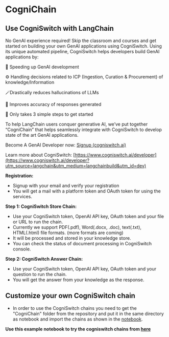 # CogniChain
## Use CogniSwitch with LangChain

No GenAI experience required! Skip the classroom and courses and get started on building your own GenAI applications using CogniSwitch. Using its unique automated pipeline, CogniSwitch helps developers build GenAI applications by: 

💨 Speeding up GenAI development  

⚙️ Handling decisions related to ICP (Ingestion, Curation & Procurement) of knowledge/Information 

🪄Drastically reduces hallucinations of LLMs  

🎯 Improves accuracy of responses generated 

🚀 Only takes 3 simple steps to get started 

To help LangChain users conquer generative AI, we’ve put together “CogniChain” that helps seamlessly integrate with CogniSwitch to develop state of the art GenAI applications. 

Become A GenAI Developer now: [Signup (cogniswitch.ai)](https://console.cogniswitch.ai:8443)  

Learn more about CogniSwitch: [https://www.cogniswitch.ai/developer](https://www.cogniswitch.ai/developer?utm_source=langchain&utm_medium=langchainbuild&utm_id=dev) 

**Registration:** 
- Signup with your email and verify your registration 
- You will get a mail with a platform token and OAuth token for using the services. 

**Step 1: CogniSwitch Store Chain:** 
- Use your CogniSwitch token, OpenAI API key, OAuth token and your file or URL to run the chain. 
- Currently we support PDF(.pdf), Word(.docx, .doc), text(.txt), HTML(.html) file formats. (more formats are coming) 
- It will be processed and stored in your knowledge store. 
- You can check the status of document processing in CogniSwitch console. 

**Step 2: CogniSwitch Answer Chain:** 
- Use your CogniSwitch token, OpenAI API key, OAuth token and your question to run the chain. 
- You will get the answer from your knowledge as the response. 

## Customize your own CogniSwitch chain 
- In order to use the CogniSwitch chains you need to get the "CogniChain" folder from the repository and put it in the same directory as notebook and import the chains as shown in the [notebook](https://github.com/CogniSwitch/CogniChain/blob/main/notebooks/cogniswitch_chains.ipynb). 

**Use this example notebook to try the cogniswitch chains from [here](https://github.com/CogniSwitch/CogniChain/blob/main/notebooks/cogniswitch_chains.ipynb)**
